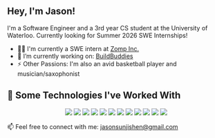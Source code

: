 ## Hey, I'm Jason!
I'm a Software Engineer and a 3rd year CS student at the University of Waterloo. Currently looking for Summer 2026 SWE Internships!


- 👨‍💻 I'm currently a SWE intern at [Zomp Inc.](https://github.com/zompinc)
- 🔭 I’m currently working on: [BuildBuddies](https://buildbuddies.ca/)
- ⚡ Other Passions: I'm also an avid basketball player and musician/saxophonist

## 🔧 Some Technologies I've Worked With
<p align="center">
  <img src="https://img.shields.io/badge/-Python-3776AB?style=flat-square&logo=python&logoColor=white" />
  <img src="https://img.shields.io/badge/-C%2B%2B-00599C?style=flat-square&logo=c%2B%2B&logoColor=white" />
  <img src="https://img.shields.io/badge/-C%23-239120?style=flat-square&logo=c-sharp&logoColor=white" />
  <img src="https://img.shields.io/badge/-SQL-4479A1?style=flat-square&logo=postgresql&logoColor=white" />
  <img src="https://img.shields.io/badge/-JavaScript-F7DF1E?style=flat-square&logo=javascript&logoColor=black" />
  <img src="https://img.shields.io/badge/-TypeScript-3178C6?style=flat-square&logo=typescript&logoColor=white" />
  <img src="https://img.shields.io/badge/-Java-007396?style=flat-square&logo=java&logoColor=white" />
  <img src="https://img.shields.io/badge/-.NET-512BD4?style=flat-square&logo=dotnet&logoColor=white" />  
  <img src="https://img.shields.io/badge/-React-61DAFB?style=flat-square&logo=react&logoColor=black" />
  <img src="https://img.shields.io/badge/-Next.js-000000?style=flat-square&logo=next.js&logoColor=white" />
  <img src="https://img.shields.io/badge/-GraphQL-E10098?style=flat-square&logo=graphql&logoColor=white" />
  <img src="https://img.shields.io/badge/-Flask-3BABC3?style=flat-square&logo=flask&logoColor=white" />
</p>

📫 Feel free to connect with me: [jasonsunjishen@gmail.com](mailto:jasonsunjishen@gmail.com)
